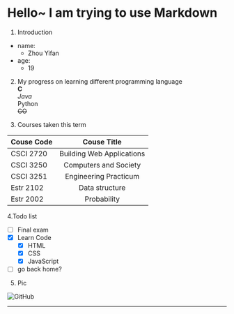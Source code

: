 # Hello~ I am trying to use Markdown

1. Introduction  

  - name:  
    * Zhou Yifan  
  - age:  
    - 19  

2. My progress on learning different programming language  
  **C**  
  *Java*  
  Python  
  ~~GO~~  

3. Courses taken this term  

  | Couse Code |     Couse Title           |  
  |:---------  |      :-------:            |  
  | CSCI 2720  | Building Web Applications |  
  | CSCI 3250  | Computers and Society     |  
  | CSCI 3251  | Engineering Practicum     |  
  | Estr 2102  | Data structure            |  
  | Estr 2002  | Probability               |  
  

4.Todo list

- [ ] Final exam  
- [x] Learn Code  
  - [x] HTML  
  - [x] CSS  
  - [x] JavaScript  
- [ ] go back home?  

5. Pic  

  ![GitHub](https://avatars2.githubusercontent.com/u/3265208?v=3&s=100 "GitHub,Social Coding")

___  

